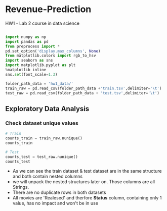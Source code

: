 # Revenue-Prediction
HW1 - Lab 2 course in data science

``` python

import numpy as np
import pandas as pd
from preprocess import *
pd.set_option('display.max_columns', None)
from matplotlib.colors import rgb_to_hsv
import seaborn as sns
import matplotlib.pyplot as plt
%matplotlib inline
sns.set(font_scale=1.3)
```

``` python
folder_path_data = 'hw1_data/'
train_raw = pd.read_csv(folder_path_data +'train.tsv',delimiter='\t')
test_raw = pd.read_csv(folder_path_data + 'test.tsv',delimiter='\t')
```

## Exploratory Data Analysis


### Check dataset unique values
``` python
# Train
counts_train = train_raw.nunique()
counts_train
```

```python
# Test
counts_test = test_raw.nunique()
counts_test
```

- As we can see the train dataset & test dataset are in the same structure and both contain nested columns 
- we will unpack the nested structures later on. Those columns are all Strings.
- There are no duplicate rows in both datasets
- All movies are 'Realesed' and therfore <b>Status</b> column, containing only 1 value, has no impact and won't be in use
